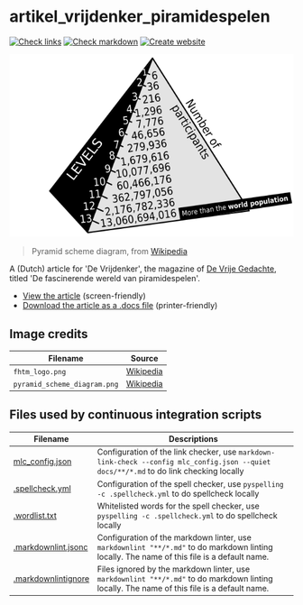 # artikel_vrijdenker_piramidespelen

[![Check links](https://github.com/richelbilderbeek/artikel_vrijdenker_piramidespelen/actions/workflows/check_links.yaml/badge.svg?branch=master)](https://github.com/richelbilderbeek/artikel_vrijdenker_piramidespelen/actions/workflows/check_links.yaml)
[![Check markdown](https://github.com/richelbilderbeek/artikel_vrijdenker_piramidespelen/actions/workflows/check_markdown.yaml/badge.svg?branch=master)](https://github.com/richelbilderbeek/artikel_vrijdenker_piramidespelen/actions/workflows/check_markdown.yaml)
[![Create website](https://github.com/richelbilderbeek/artikel_vrijdenker_piramidespelen/actions/workflows/create_website.yaml/badge.svg?branch=master)](https://github.com/richelbilderbeek/artikel_vrijdenker_piramidespelen/actions/workflows/create_website.yaml)

![Pyramid scheme diagram](docs/assets/pyramid_scheme_diagram.png)

> Pyramid scheme diagram,
> from [Wikipedia](https://commons.wikimedia.org/wiki/File:Pyramid_scheme_diagram.svg)

A (Dutch) article for 'De Vrijdenker', the magazine of
[De Vrije Gedachte](https://www.devrijegedachte.nl/),
titled 'De fascinerende wereld van piramidespelen'.

- [View the article](https://richelbilderbeek.github.io/artikel_vrijdenker_piramidespelen/)
  (screen-friendly)
- [Download the article as a .docs file](artikel.docx)
  (printer-friendly)

## Image credits

Filename                    |Source
----------------------------|---------------------------
`fhtm_logo.png`             |[Wikipedia](https://en.wikipedia.org/wiki/File:Fortune_Hi-Tech_Marketing_-logo.gif)
`pyramid_scheme_diagram.png`|[Wikipedia](https://commons.wikimedia.org/wiki/File:Pyramid_scheme_diagram.svg)

## Files used by continuous integration scripts

<!-- markdownlint-disable MD013 -->

Filename                                  |Descriptions
------------------------------------------|--------------------------------------------------------------------------------------------------------------------------------------
[mlc_config.json](mlc_config.json)        |Configuration of the link checker, use `markdown-link-check --config mlc_config.json --quiet docs/**/*.md` to do link checking locally
[.spellcheck.yml](.spellcheck.yml)        |Configuration of the spell checker, use `pyspelling -c .spellcheck.yml` to do spellcheck locally
[.wordlist.txt](.wordlist.txt)            |Whitelisted words for the spell checker, use `pyspelling -c .spellcheck.yml` to do spellcheck locally
[.markdownlint.jsonc](.markdownlint.jsonc)|Configuration of the markdown linter, use `markdownlint "**/*.md"` to do markdown linting locally. The name of this file is a default name.
[.markdownlintignore](.markdownlintignore)|Files ignored by the markdown linter, use `markdownlint "**/*.md"` to do markdown linting locally. The name of this file is a default name.

<!-- markdownlint-enable MD013 -->

